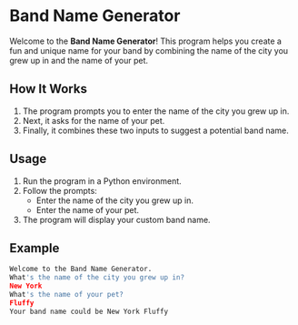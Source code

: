 # Band Name Generator

Welcome to the **Band Name Generator**! This program helps you create a fun and unique name for your band by combining the name of the city you grew up in and the name of your pet.

## How It Works
1. The program prompts you to enter the name of the city you grew up in.
2. Next, it asks for the name of your pet.
3. Finally, it combines these two inputs to suggest a potential band name.

## Usage
1. Run the program in a Python environment.
2. Follow the prompts:
   - Enter the name of the city you grew up in.
   - Enter the name of your pet.
3. The program will display your custom band name.

## Example
```python
Welcome to the Band Name Generator.
What's the name of the city you grew up in? 
New York
What's the name of your pet? 
Fluffy
Your band name could be New York Fluffy
